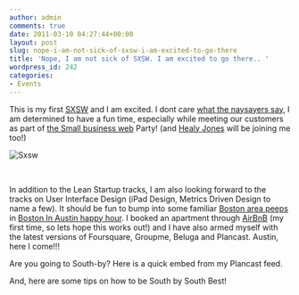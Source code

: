 ```yaml
---
author: admin
comments: true
date: 2011-03-10 04:27:44+00:00
layout: post
slug: nope-i-am-not-sick-of-sxsw-i-am-excited-to-go-there
title: 'Nope, I am not sick of SXSW. I am excited to go there.. '
wordpress_id: 242
categories:
- Events
---
```


This is my first [SXSW](http://sxsw.com) and I am excited. I dont care [what the naysayers say](http://techcrunch.com/2011/03/07/sxsgah/), I am determined to have a fun time, especially while meeting our customers as part of [the Small business web](http://thesmallbusinessweb.com) Party! (and [Healy Jones](http://startable.com) will be joining me too!)




![Sxsw](http://www.startupproductmanager.com/images/sxsw.jpeg)




 




In addition to the Lean Startup tracks, I am also looking forward to the tracks on User Interface Design (iPad Design, Metrics Driven Design to name a few). It should be fun to bump into some familiar [Boston area peeps](http://bostinnovation.com/2011/03/07/boston-all-up-in-sxswi-preview-sxswbos/?ref=act&buid=0) in [Boston In Austin happy hour](http://bostoninaustinsxsw.eventbrite.com/#m_1_200). I booked an apartment through [AirBnB](http://airbnb.com) (my first time, so lets hope this works out!) and I have also armed myself with the latest versions of Foursquare, Groupme, Beluga and Plancast. Austin, here I come!!!




Are you going to South-by? Here is a quick embed from my Plancast feed.





And, here are some tips on how to be South by South Best!

